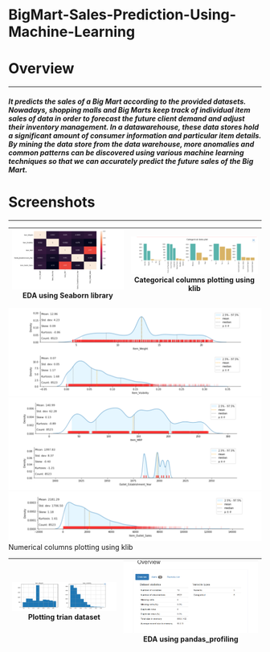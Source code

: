 # BigMart-Sales-Prediction-Using-Machine-Learning
 
 # Overview
 --------------------------------
 
 ##### It predicts the sales of a Big Mart according to the provided datasets. Nowadays, shopping malls and Big Marts keep track of individual item sales of data in order to forecast the future client demand and adjust their inventory management. In a datawarehouse, these data stores hold a significant amount of consumer information and particular item details. By mining the data store from the data warehouse, more anomalies and common patterns can be discovered using various machine learning techniques so that we can accurately predict the future sales of the Big Mart.
 
 
 # Screenshots
 -------------------------------
 
 ![screenshot](https://github.com/SAM6358/BigMart-Sales-Prediction-Using-Machine-Learning/blob/main/Screenshots/Screenshot%202022-08-26%20021501.png) EDA using Seaborn library | ![screenshot](https://github.com/SAM6358/BigMart-Sales-Prediction-Using-Machine-Learning/blob/main/Screenshots/Screenshot%202022-08-26%20021610.png) Categorical columns plotting using klib |
|-|-|

 ![screenshot](https://github.com/SAM6358/BigMart-Sales-Prediction-Using-Machine-Learning/blob/main/Screenshots/Screenshot%202022-08-26%20021709.png)![screenshot](https://github.com/SAM6358/BigMart-Sales-Prediction-Using-Machine-Learning/blob/main/Screenshots/Screenshot%202022-08-26%20021809.png)![screenshot](https://github.com/SAM6358/BigMart-Sales-Prediction-Using-Machine-Learning/blob/main/Screenshots/Screenshot%202022-08-26%20021843.png)    Numerical columns plotting using klib 

![screenshot](https://github.com/SAM6358/BigMart-Sales-Prediction-Using-Machine-Learning/blob/main/Screenshots/Screenshot%202022-08-26%20022046.png) Plotting trian dataset| ![screenshot](https://github.com/SAM6358/BigMart-Sales-Prediction-Using-Machine-Learning/blob/main/Screenshots/Screenshot%202022-08-26%20022556.png) EDA using pandas_profiling |
|-|-|
